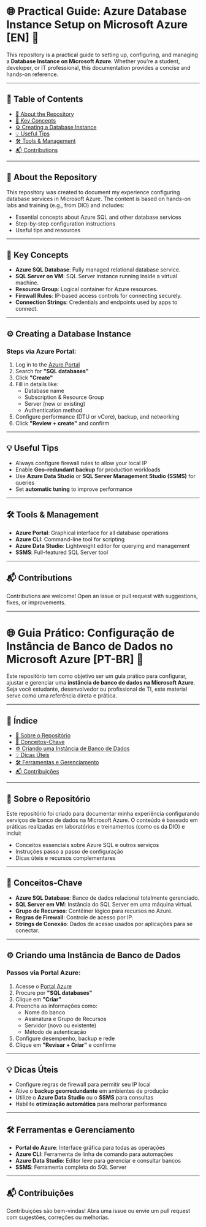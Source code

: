 # 🌐 Practical Guide: Azure Database Instance Setup on Microsoft Azure [EN] 🚀

This repository is a practical guide to setting up, configuring, and managing a **Database Instance on Microsoft Azure**. Whether you're a student, developer, or IT professional, this documentation provides a concise and hands-on reference.

---

## 🧭 Table of Contents

- [📌 About the Repository](#-about-the-repository)
- [📘 Key Concepts](#-key-concepts)
- [⚙️ Creating a Database Instance](#️-creating-a-database-instance)
- [💡 Useful Tips](#-useful-tips)
- [🛠️ Tools & Management](#️-tools--management)
- [📬 Contributions](#-contributions)

---

## 📌 About the Repository

This repository was created to document my experience configuring database services in Microsoft Azure. The content is based on hands-on labs and training (e.g., from DIO) and includes:

- Essential concepts about Azure SQL and other database services  
- Step-by-step configuration instructions  
- Useful tips and resources  

---

## 📘 Key Concepts

- **Azure SQL Database**: Fully managed relational database service.
- **SQL Server on VM**: SQL Server instance running inside a virtual machine.
- **Resource Group**: Logical container for Azure resources.
- **Firewall Rules**: IP-based access controls for connecting securely.
- **Connection Strings**: Credentials and endpoints used by apps to connect.

---

## ⚙️ Creating a Database Instance

### Steps via Azure Portal:

1. Log in to the [Azure Portal](https://portal.azure.com/)
2. Search for **"SQL databases"**
3. Click **"Create"**
4. Fill in details like:
   - Database name
   - Subscription & Resource Group
   - Server (new or existing)
   - Authentication method
5. Configure performance (DTU or vCore), backup, and networking
6. Click **"Review + create"** and confirm

---

## 💡 Useful Tips

- Always configure firewall rules to allow your local IP
- Enable **Geo-redundant backup** for production workloads
- Use **Azure Data Studio** or **SQL Server Management Studio (SSMS)** for queries
- Set **automatic tuning** to improve performance

---

## 🛠️ Tools & Management

- **Azure Portal**: Graphical interface for all database operations
- **Azure CLI**: Command-line tool for scripting
- **Azure Data Studio**: Lightweight editor for querying and management
- **SSMS**: Full-featured SQL Server tool

---

## 📬 Contributions

Contributions are welcome! Open an issue or pull request with suggestions, fixes, or improvements.

---

# 🌐 Guia Prático: Configuração de Instância de Banco de Dados no Microsoft Azure [PT-BR] 🚀

Este repositório tem como objetivo ser um guia prático para configurar, ajustar e gerenciar uma **instância de banco de dados na Microsoft Azure**. Seja você estudante, desenvolvedor ou profissional de TI, este material serve como uma referência direta e prática.

---

## 🧭 Índice

- [📌 Sobre o Repositório](#-sobre-o-repositório)
- [📘 Conceitos-Chave](#-conceitos-chave)
- [⚙️ Criando uma Instância de Banco de Dados](#️-criando-uma-instância-de-banco-de-dados)
- [💡 Dicas Úteis](#-dicas-úteis)
- [🛠️ Ferramentas e Gerenciamento](#️-ferramentas-e-gerenciamento)
- [📬 Contribuições](#-contribuições)

---

## 📌 Sobre o Repositório

Este repositório foi criado para documentar minha experiência configurando serviços de banco de dados na Microsoft Azure. O conteúdo é baseado em práticas realizadas em laboratórios e treinamentos (como os da DIO) e inclui:

- Conceitos essenciais sobre Azure SQL e outros serviços  
- Instruções passo a passo de configuração  
- Dicas úteis e recursos complementares  

---

## 📘 Conceitos-Chave

- **Azure SQL Database**: Banco de dados relacional totalmente gerenciado.
- **SQL Server em VM**: Instância do SQL Server em uma máquina virtual.
- **Grupo de Recursos**: Contêiner lógico para recursos no Azure.
- **Regras de Firewall**: Controle de acesso por IP.
- **Strings de Conexão**: Dados de acesso usados por aplicações para se conectar.

---

## ⚙️ Criando uma Instância de Banco de Dados

### Passos via Portal Azure:

1. Acesse o [Portal Azure](https://portal.azure.com/)
2. Procure por **"SQL databases"**
3. Clique em **"Criar"**
4. Preencha as informações como:
   - Nome do banco
   - Assinatura e Grupo de Recursos
   - Servidor (novo ou existente)
   - Método de autenticação
5. Configure desempenho, backup e rede
6. Clique em **"Revisar + Criar"** e confirme

---

## 💡 Dicas Úteis

- Configure regras de firewall para permitir seu IP local
- Ative o **backup georredundante** em ambientes de produção
- Utilize o **Azure Data Studio** ou o **SSMS** para consultas
- Habilite **otimização automática** para melhorar performance

---

## 🛠️ Ferramentas e Gerenciamento

- **Portal do Azure**: Interface gráfica para todas as operações
- **Azure CLI**: Ferramenta de linha de comando para automações
- **Azure Data Studio**: Editor leve para gerenciar e consultar bancos
- **SSMS**: Ferramenta completa do SQL Server

---

## 📬 Contribuições

Contribuições são bem-vindas! Abra uma issue ou envie um pull request com sugestões, correções ou melhorias.
